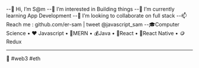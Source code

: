 --👋 Hi, I’m S@m
--👀 I’m interested in Building things
--🌱 I’m currently learning App Development
--💞️ I’m looking to collaborate on full stack
--📫 Reach me : github.com/er-sam | tweet @javascript_sam
--🎓Computer Science • ❤️ Javascript • 🎉MERN • 💰Java • 🤑React • 📱React Native • 🪙Redux
_________________________________________
📌  #web3 #eth

<!---
er-sam/er-sam is a ✨ special ✨ repository because its `README.md` (this file) appears on your GitHub profile.
You can click the Preview link to take a look at your changes.
--->
